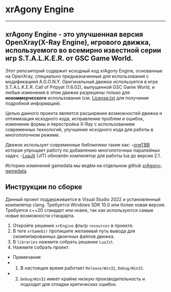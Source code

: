 # xrAgony Engine
----

xrAgony Engine - это улучшенная версия OpenXray(X-Ray Engine), игрового движка, используемого во всемирно известной серии игр S.T.A.L.K.E.R. от GSC Game World.
----
Этот репозиторий содержит исходный код xrAgony Engine, основанные на OpenXray, специально предназначенные для использования с модификацией A.G.O.N.Y.
Оригинальный движок используется в игре S.T.A.L.K.E.R. Call of Pripyat (1.6.02), выпущенной GSC Game World, и любые изменения в этом движке разрешены только для ***некоммерческого*** использования (см. [License.txt](https://github.com/avoitishin/xray-16/blob/master/License.txt) для получения подробной информации).

Целью данного проекта является расширение возможностей движка и оптимизация исходного кода, исправление проблем и ошибок, изменение формы и перестройка X-Ray с использованием современных технологий, улучшение исходного кода для работы в многопоточном режиме.

Движок использует современные библиотеки такие как:
-[oneTBB](https://github.com/oneapi-src/oneTBB) которая упрощает работу по добавлению многопоточных паралейных задач;
-[LuaJit](https://github.com/LuaJIT/LuaJIT) (JIT) обновлён компилятор для работы lua до версии 2.1.


Историю изменений gamedata мы ведём на отдельном github [xrAgony-gamedata](https://github.com/MagilaWEB/Agony-Gamedata).

## Инструкции по сборке
Данный проект поддерживается в Visual Studio 2022 и установленный компилятор clang.
Требуется Windows SDK 10.0 или более новая версия.
Требуется с++20 стандарт или новее, так как используются самые новые возможности стандарта.

1. Откройте решение `xrEngine` фльтр `resources` в проекте.
2. В теге `xrGameDir` пропишите желаемый путь вывода для скомпилированных двоичных файлов движка.
3. В `libraries` нажмите собрать решение `LuaJit`.
4. Нажмите собрать проект.

* Примечания:
* 1. В настоящее время работает `Release/Win32`, `Debug/Win32`.
* 2. `Debug/Win32` имеет крайне низкую производительность и подходит для отладки критических ошибок.
